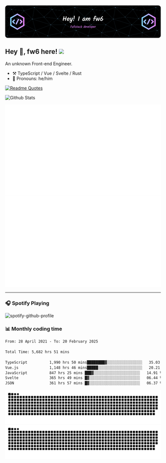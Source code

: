 ![Header](github-header-image.png)

## Hey 👋, fw6 here! <img src="https://github.githubassets.com/images/mona-whisper.gif" height="24" />


An unknown Front-end Engineer.

-   :hammer_and_pick: TypeScript / Vue / Svelte / Rust
-   :man: Pronouns: he/him


[![Readme Quotes](https://quotes-github-readme.vercel.app/api?type=horizontal&theme=algolia)](https://github.com/piyushsuthar/github-readme-quotes)



![Github Stats](https://github-readme-stats.vercel.app/api?username=fw6&bg_color=30,e96443,904e95&title_color=fff&text_color=fff)

![](https://raw.githubusercontent.com/fw6/github-stats-transparent/output/generated/overview.svg)
![](https://raw.githubusercontent.com/fw6/github-stats-transparent/output/generated/languages.svg)


---

### 🎧 Spotify Playing

<!-- ![spotify-github-profile](/img/default.svg) -->

![spotify-github-profile](https://spotify-github-profile.vercel.app/api/view.svg?uid=r6wn4hdvypv0lkzyrj0e0pjct&cover_image=true&theme=default&show_offline=true&background_color=9a10ad&interchange=true&bar_color_cover=true)



### :bar_chart: Monthly coding time 

<!--START_SECTION:waka-->

```txt
From: 28 April 2021 - To: 20 February 2025

Total Time: 5,682 hrs 51 mins

TypeScript          1,990 hrs 50 mins████████▓░░░░░░░░░░░░░░░░   35.03 %
Vue.js              1,148 hrs 46 mins█████░░░░░░░░░░░░░░░░░░░░   20.21 %
JavaScript          847 hrs 25 mins ███▓░░░░░░░░░░░░░░░░░░░░░   14.91 %
Svelte              365 hrs 49 mins █▓░░░░░░░░░░░░░░░░░░░░░░░   06.44 %
JSON                361 hrs 57 mins █▓░░░░░░░░░░░░░░░░░░░░░░░   06.37 %
```

<!--END_SECTION:waka-->




![github contribution grid snake animation](https://raw.githubusercontent.com/platane/platane/output/github-contribution-grid-snake-dark.svg#gh-dark-mode-only)![github contribution grid snake animation](https://raw.githubusercontent.com/platane/platane/output/github-contribution-grid-snake.svg#gh-light-mode-only)
